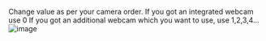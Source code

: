 Change value as per your camera order.
If you got an integrated webcam use 0
If you got an additional webcam which you want to use, use 1,2,3,4...
![image](https://github.com/UTA-20006/HandDetectionGig/assets/108587260/aab90be1-42fb-4e41-8d6d-f14fc607dea8)
